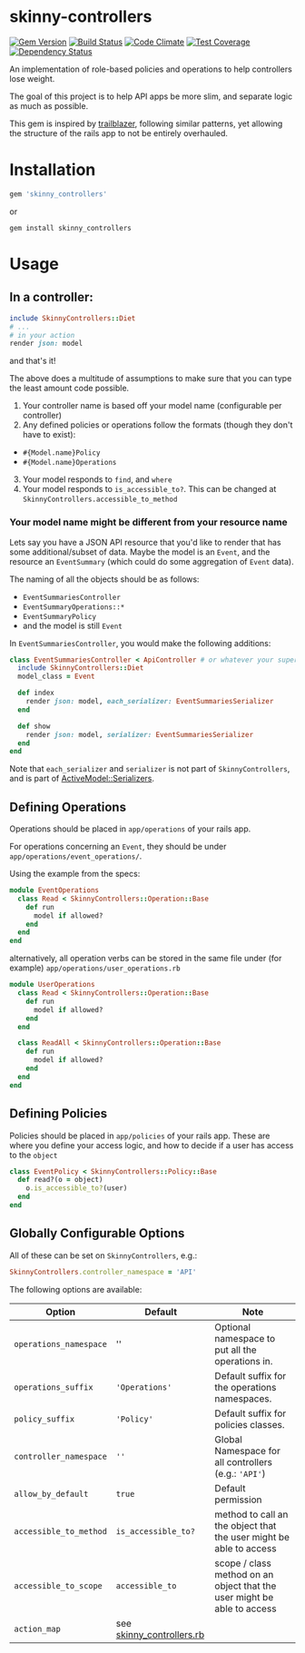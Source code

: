 # skinny-controllers
[![Gem Version](http://img.shields.io/gem/v/skinny_controllers.svg?style=flat-square)](http://badge.fury.io/rb/skinny_controllers)
[![Build Status](http://img.shields.io/travis/NullVoxPopuli/skinny_controllers.svg?style=flat-square)](https://travis-ci.org/NullVoxPopuli/skinny_controllers)
[![Code Climate](http://img.shields.io/codeclimate/github/NullVoxPopuli/skinny_controllers.svg?style=flat-square)](https://codeclimate.com/github/NullVoxPopuli/skinny_controllers)
[![Test Coverage](http://img.shields.io/codeclimate/coverage/github/NullVoxPopuli/skinny_controllers.svg?style=flat-square)](https://codeclimate.com/github/NullVoxPopuli/skinny_controllers)
[![Dependency Status](http://img.shields.io/gemnasium/NullVoxPopuli/skinny_controllers.svg?style=flat-square)](https://gemnasium.com/NullVoxPopuli/skinny_controllers)

An implementation of role-based policies and operations to help controllers lose weight.

The goal of this project is to help API apps be more slim, and separate logic as much as possible.

This gem is inspired by [trailblazer](https://github.com/apotonick/trailblazer), following similar patterns, yet allowing the structure of the rails app to not be entirely overhauled.

# Installation

```ruby
gem 'skinny_controllers'
```
or

`gem install skinny_controllers`

# Usage

## In a controller:

```ruby
include SkinnyControllers::Diet
# ...
# in your action
render json: model
```

and that's it!

The above does a multitude of assumptions to make sure that you can type the least amount code possible.

1. Your controller name is based off your model name (configurable per controller)
2. Any defined policies or operations follow the formats (though they don't have to exist):
  - `#{Model.name}Policy`
  - `#{Model.name}Operations`
3. Your model responds to `find`, and `where`
4. Your model responds to `is_accessible_to?`. This can be changed at `SkinnyControllers.accessible_to_method`

### Your model name might be different from your resource name
Lets say you have a JSON API resource that you'd like to render that has some additional/subset of data.
Maybe the model is an `Event`, and the resource an `EventSummary` (which could do some aggregation of `Event` data).

The naming of all the objects should be as follows:
 - `EventSummariesController`
 - `EventSummaryOperations::*`
 - `EventSummaryPolicy`
 - and the model is still `Event`

In `EventSummariesController`, you would make the following additions:
```ruby
class EventSummariesController < ApiController # or whatever your superclass is
  include SkinnyControllers::Diet
  model_class = Event

  def index
    render json: model, each_serializer: EventSummariesSerializer
  end

  def show
    render json: model, serializer: EventSummariesSerializer
  end
end
```
Note that `each_serializer` and `serializer` is not part of `SkinnyControllers`, and is part of [ActiveModel::Serializers](https://github.com/rails-api/active_model_serializers).

## Defining Operations

Operations should be placed in `app/operations` of your rails app.

For operations concerning an `Event`, they should be under `app/operations/event_operations/`.

Using the example from the specs:
```ruby
module EventOperations
  class Read < SkinnyControllers::Operation::Base
    def run
      model if allowed?
    end
  end
end
```

alternatively, all operation verbs can be stored in the same file under (for example) `app/operations/user_operations.rb`

```ruby
module UserOperations
  class Read < SkinnyControllers::Operation::Base
    def run
      model if allowed?
    end
  end

  class ReadAll < SkinnyControllers::Operation::Base
    def run
      model if allowed?
    end
  end
end
```


## Defining Policies

Policies should be placed in `app/policies` of your rails app.
These are where you define your access logic, and how to decide if a user has access to the `object`

```ruby
class EventPolicy < SkinnyControllers::Policy::Base
  def read?(o = object)
    o.is_accessible_to?(user)
  end
end
```


## Globally Configurable Options

All of these can be set on `SkinnyControllers`,
e.g.:
```ruby
SkinnyControllers.controller_namespace = 'API'
```

The following options are available:

|Option|Default|Note|
|------|-------|----|
|`operations_namespace` | '' | Optional namespace to put all the operations in. |
|`operations_suffix`|`'Operations'` | Default suffix for the operations namespaces. |
|`policy_suffix`|`'Policy'`  | Default suffix for policies classes. |
|`controller_namespace`|`''`| Global Namespace for all controllers (e.g.: `'API'`) |
|`allow_by_default`| `true` | Default permission |
|`accessible_to_method`|`is_accessible_to?`| method to call an the object that the user might be able to access |
|`accessible_to_scope`| `accessible_to`| scope / class method on an object that the user might be able to access |
|`action_map`| see [skinny_controllers.rb](./lib/skinny_controllers.rb#L61)| |
